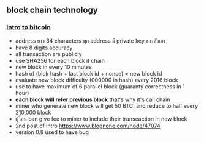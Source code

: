 ## block chain technology
### [intro to bitcoin](https://www.blognone.com/node/35180)
* address ยาว 34 characters ทุก address มี private key ของตัวเอง
* have 8 digits accuracy
* all transaction are publicly
* use SHA256 for each block it chain
* new block in every 10 minutes
* hash of (blok hash + last block id + nonce) = new block id
* evaluate new block difficulty (000000 in hash) every 2016 block
* use to have maximum of 6 parallel block (guaranty correctness in 1 hour)
* **each block will refer previous block** that's why it's call chain
* miner who generate new block will get 50 BTC. and reduce to half every 210,000 block
* ผู้โอน can give fee to miner to include their transcaction in new block
* 2nd post of intro https://www.blognone.com/node/47074
* version 0.8 used to have bug
